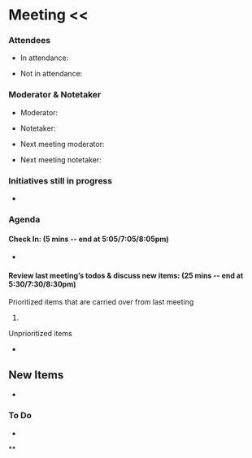 # Meeting << 

### Attendees

-   In attendance: 
    
-   Not in attendance: 
    

### Moderator & Notetaker

-   Moderator: 
    
-   Notetaker: 
    
-   Next meeting moderator: 
    
-   Next meeting notetaker: 
    

### Initiatives still in progress

-     
    

### Agenda

#### Check In: (5 mins -- end at 5:05/7:05/8:05pm)

-     
    

#### Review last meeting’s todos & discuss new items: (25 mins -- end at 5:30/7:30/8:30pm)

Prioritized items that are carried over from last meeting

1.    
    

  

Unprioritized items

-     
    

## New Items

-     
    

### To Do

-     
    

**